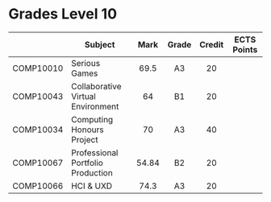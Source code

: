 # Grades Level 10

| | Subject | Mark | Grade | Credit | ECTS Points |
| :--: | --- | :--: | :--: | :--: | :--: |
| COMP10010 | Serious Games | 69.5 | A3 | 20 |  |
| COMP10043 | Collaborative Virtual Environment | 64 | B1 | 20 |  |
| COMP10034 | Computing Honours Project | 70 | A3 | 40 |  |
| COMP10067 | Professional Portfolio Production | 54.84 | B2 | 20 |  |
| COMP10066 | HCI & UXD | 74.3 | A3 | 20 |  |